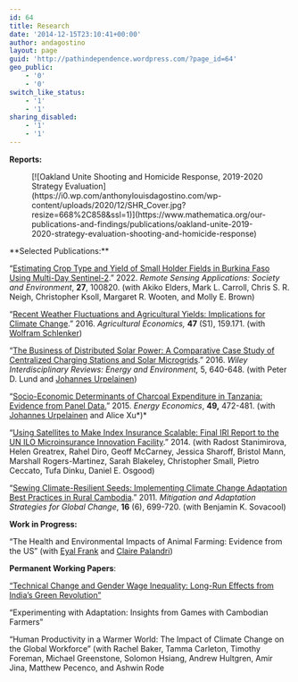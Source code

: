 ```yaml
---
id: 64
title: Research
date: '2014-12-15T23:10:41+00:00'
author: andagostino
layout: page
guid: 'http://pathindependence.wordpress.com/?page_id=64'
geo_public:
    - '0'
    - '0'
switch_like_status:
    - '1'
    - '1'
sharing_disabled:
    - '1'
    - '1'
---
```


**Reports:**

<figure class="wp-block-image alignnone">[![Oakland Unite Shooting and Homicide Response, 2019-2020 Strategy Evaluation](https://i0.wp.com/anthonylouisdagostino.com/wp-content/uploads/2020/12/SHR_Cover.jpg?resize=668%2C858&ssl=1)](https://www.mathematica.org/our-publications-and-findings/publications/oakland-unite-2019-2020-strategy-evaluation-shooting-and-homicide-response)<figcaption> </figcaption></figure>**Selected Publications:**

“[Estimating Crop Type and Yield of Small Holder Fields in Burkina Faso Using Multi-Day Sentinel-2](https://www.sciencedirect.com/science/article/pii/S2352938522001288).” 2022. *Remote Sensing Applications: Society and Environment*, **27**, 100820. (with Akiko Elders, Mark L. Carroll, Chris S. R. Neigh, Christopher Ksoll, Margaret R. Wooten, and Molly E. Brown)

“[Recent Weather Fluctuations and Agricultural Yields: Implications for Climate Change](http://onlinelibrary.wiley.com/doi/10.1111/agec.12315/abstract).” 2016. *Agricultural Economics,* **47** (S1), 159.171. (with [Wolfram Schlenker](http://www.columbia.edu/~ws2162/))

“[The Business of Distributed Solar Power: A Comparative Case Study of Centralized Charging Stations and Solar Microgrids](http://wires.wiley.com/WileyCDA/WiresArticle/articles.html?doi=10.1002%2Fwene.209).” 2016. *Wiley Interdisciplinary Reviews: Energy and Environment,* 5, 640-648. (with Peter D. Lund and [Johannes Urpelainen](https://johannesu.com/))

“[Socio-Economic Determinants of Charcoal Expenditure in Tanzania: Evidence from Panel Data.](http://www.sciencedirect.com/science/article/pii/S0140988315000985)” 2015. *Energy Economics*, **49,** 472-481. (with [Johannes Urpelainen](https://johannesu.com/) and Alice Xu*)*

“[Using Satellites to Make Index Insurance Scalable: Final IRI Report to the UN ILO Microinsurance Innovation Facility](http://iri.columbia.edu/wp-content/uploads/2014/10/Using-Satellites-Scalable-Index-Insurance-IRI-ILO-report-2013.pdf).” 2014. (with Radost Stanimirova, Helen Greatrex, Rahel Diro, Geoff McCarney, Jessica Sharoff, Bristol Mann, Marshall Rogers-Martinez, Sarah Blakeley, Christopher Small, Pietro Ceccato, Tufa Dinku, Daniel E. Osgood)

“[Sewing Climate-Resilient Seeds: Implementing Climate Change Adaptation Best Practices in Rural Cambodia](http://link.springer.com/article/10.1007%2Fs11027-011-9289-7).” 2011. *Mitigation and Adaptation Strategies for Global Change*, **16** (6), 699-720. (with Benjamin K. Sovacool)

**Work in Progress:**

“The Health and Environmental Impacts of Animal Farming: Evidence from the US” (with [Eyal Frank](http://eyalfrank.com) and [Claire Palandri](https://clairepalandri.github.io/))

**Permanent Working Papers**:

[“Technical Change and Gender Wage Inequality: Long-Run Effects from India’s Green Revolution”](https://www.dropbox.com/s/asabofx5dtlnbrp/DAgostino_GreenRevolution.pdf?dl=0)

“Experimenting with Adaptation: Insights from Games with Cambodian Farmers”

“Human Productivity in a Warmer World: The Impact of Climate Change on the Global Workforce” (with Rachel Baker, Tamma Carleton, Timothy Foreman, Michael Greenstone, Solomon Hsiang, Andrew Hultgren, Amir Jina, Matthew Pecenco, and Ashwin Rode